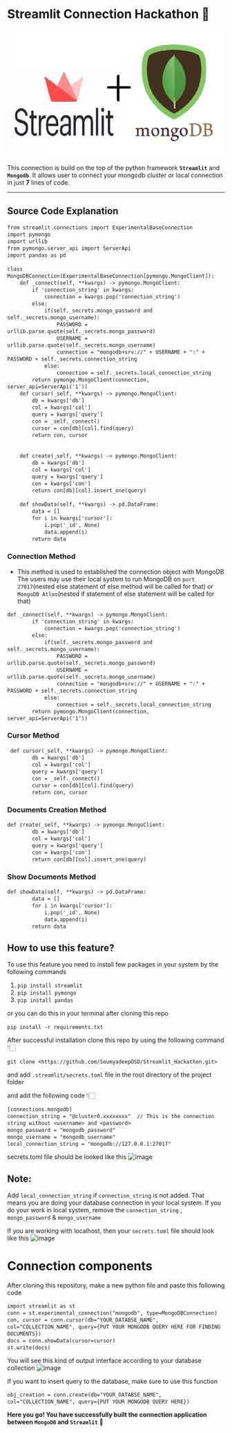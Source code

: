 # Streamlit Connection Hackathon 🔗

![Alt text](mongostream.png)

This connection is build on the top of the python framework **`Streamlit`** and **`Mongodb`**. It allows user to connect your mongodb cluster or local connection in just **7** lines of code. 


---

## Source Code Explanation
```
from streamlit.connections import ExperimentalBaseConnection
import pymongo 
import urllib 
from pymongo.server_api import ServerApi
import pandas as pd

class MongoDBConnection(ExperimentalBaseConnection[pymongo.MongoClient]):
    def _connect(self, **kwargs) -> pymongo.MongoClient:
        if 'connection_string' in kwargs:
            connection = kwargs.pop('connection_string')
        else:
            if(self._secrets.mongo_password and self._secrets.mongo_username):
                PASSWORD = urllib.parse.quote(self._secrets.mongo_password)
                USERNAME = urllib.parse.quote(self._secrets.mongo_username)
                connection = "mongodb+srv://" + USERNAME + ":" + PASSWORD + self._secrets.connection_string  
            else:    
                connection = self._secrets.local_connection_string  
        return pymongo.MongoClient(connection, server_api=ServerApi('1'))
    def cursor(_self, **kwargs) -> pymongo.MongoClient:
        db = kwargs['db']
        col = kwargs['col']
        query = kwargs['query']
        con = _self._connect()
        cursor = con[db][col].find(query)
        return con, cursor
    

    def create(_self, **kwargs) -> pymongo.MongoClient:
        db = kwargs['db']
        col = kwargs['col']
        query = kwargs['query']
        con = kwargs['con']
        return con[db][col].insert_one(query)
        
    def showData(self, **kwargs) -> pd.DataFrame:
        data = []
        for i in kwargs['cursor']:
            i.pop('_id', None)
            data.append(i)
        return data
```    
### Connection Method
- This method is used to established the connection object with MongoDB
  The users may use their local system to run MongoDB on `port 27017`(nested else statement of else method will be called for that) or `MongoDB Atlas`(nested if statement of else statement will be called for that)
```
def _connect(self, **kwargs) -> pymongo.MongoClient:
        if 'connection_string' in kwargs:
            connection = kwargs.pop('connection_string')
        else:
            if(self._secrets.mongo_password and self._secrets.mongo_username):
                PASSWORD = urllib.parse.quote(self._secrets.mongo_password)
                USERNAME = urllib.parse.quote(self._secrets.mongo_username)
                connection = "mongodb+srv://" + USERNAME + ":" + PASSWORD + self._secrets.connection_string  
            else:    
                connection = self._secrets.local_connection_string  
        return pymongo.MongoClient(connection, server_api=ServerApi('1'))
```
### Cursor Method
```
 def cursor(_self, **kwargs) -> pymongo.MongoClient:
        db = kwargs['db']
        col = kwargs['col']
        query = kwargs['query']
        con = _self._connect()
        cursor = con[db][col].find(query)
        return con, cursor
```
### Documents Creation Method
```
def create(_self, **kwargs) -> pymongo.MongoClient:
        db = kwargs['db']
        col = kwargs['col']
        query = kwargs['query']
        con = kwargs['con']
        return con[db][col].insert_one(query)
```
### Show Documents Method
```
def showData(self, **kwargs) -> pd.DataFrame:
        data = []
        for i in kwargs['cursor']:
            i.pop('_id', None)
            data.append(i)
        return data
```


## How to use this feature?
To use this feature you need to install few packages in your system by the following commands


1. `pip install streamlit`
2. `pip install pymongo`
3. `pip install pandas`

or you can do this in your terminal after cloning this repo

`pip install -r requirements.txt`

After successful installation clone this repo by using the following command👇🏻

`git clone <https://github.com/SoumyadeepOSD/Streamlit_Hackathon.git>`
 

 and add `.streamlit/secrets.toml` file in the root directory of the project folder

 and add the following code 👇🏻

 ```
[connections.mongodb]
connection_string = "@cluster0.xxxxxxxx"  // This is the connection string without <username> and <password>
mongo_password = "mongodb_password"
mongo_username = "mongodb_username"
local_connection_string = "mongodb://127.0.0.1:27017"
 ```

secrets.toml file should be looked like this
![image](https://github.com/SoumyadeepOSD/Streamlit_Hackathon/assets/115442240/abbbab44-5dc4-4116-a3c0-4e4bf1a0e6f0)


## Note: 
Add `local_connection_string` if `connection_string` is not added. That means you are doing your database connection in your local system. If you do your work in local system, remove the `connection_string` , `mongo_password` & `mongo_username`

If you are working with localhost, then your `secrets.toml` file should look like this
![image](https://github.com/SoumyadeepOSD/Streamlit_Hackathon/assets/115442240/8ed53795-5cf0-4e1d-9f0f-682d9d6780dd)


# Connection components

After cloning this repository, make a new python file and paste this following code

```from connect import MongoDBConnection
import streamlit as st
conn = st.experimental_connection("mongodb", type=MongoDBConnection)
con, cursor = conn.cursor(db="YOUR_DATABSE_NAME", col="COLLECTION_NAME", query={PUT YOUR MONGODB QUERY HERE FOR FINDING DOCUMENTS})
docs = conn.showData(cursor=cursor)
st.write(docs)
```
You will see this kind of output interface according to your database collection
![image](https://github.com/SoumyadeepOSD/Streamlit_Hackathon/assets/115442240/65abcb99-4d96-47aa-850e-3cf3ca4e2788)


If you want to insert query to the database, make sure to use this function
```
obj_creation = conn.create(db="YOUR_DATABSE_NAME", col="COLLECTION_NAME", query={PUT YOUR MONGODB QUERY HERE})
```
**Here you go! You have successfully built the connection application between `MongoDB` and `Streamlit` 🎈**




